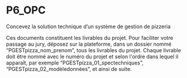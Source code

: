 # P6_OPC
Concevez la solution technique d’un système de gestion de pizzeria

Ces documents constituent les livrables du projet.
Pour faciliter votre passage au jury, déposez sur la plateforme, dans un dossier nommé “PGESTpizza_nom_prenom”, tous les livrables du projet. 
Chaque livrable doit être nommé avec le numéro du projet et selon l'ordre dans lequel il apparaît, par exemple “PGESTpizza_01_spectechniques”, “PGESTpizza_02_modèledonnées”, et ainsi de suite.
